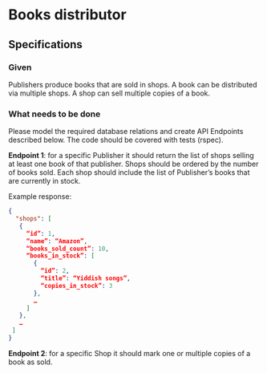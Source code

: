 # Books distributor

## Specifications

### Given

Publishers produce books that are sold in shops.
A book can be distributed via multiple shops.
A shop can sell multiple copies of a book.


### What needs to be done

Please model the required database relations and create API Endpoints described below.
The code should be covered with tests (rspec).

**Endpoint 1**: for a specific Publisher it should return the list of shops selling at least one book of that publisher. Shops should be ordered by the number of books sold. Each shop should include the list of Publisher’s books that are currently in stock.

Example response:

```json
{
  "shops": [
   {
     “id”: 1,
     “name”: “Amazon”,
     “books_sold_count”: 10,
     “books_in_stock”: [
       {
         “id”: 2,
         “title”: “Yiddish songs”,
         “copies_in_stock”: 3
       },
       …
     ]
   },
   …
 ]
}
```

**Endpoint 2**: for a specific Shop it should mark one or multiple copies of a book as sold.
